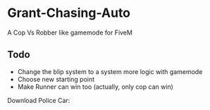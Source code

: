 # Grant-Chasing-Auto
A Cop Vs Robber like gamemode for FiveM

## Todo ##

* Change the blip system to a system more logic with gamemode
* Choose new starting point
* Make Runner can win too (actually, only cop can win)

Download Police Car: 
